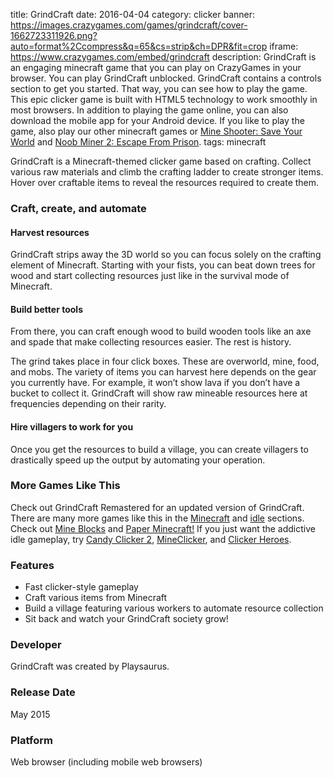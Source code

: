 title: GrindCraft
date: 2016-04-04
category: clicker
banner: https://images.crazygames.com/games/grindcraft/cover-1662723311926.png?auto=format%2Ccompress&q=65&cs=strip&ch=DPR&fit=crop
iframe: https://www.crazygames.com/embed/grindcraft
description: GrindCraft is an engaging minecraft game that you can play on CrazyGames in your browser. You can play GrindCraft unblocked. GrindCraft contains a controls section to get you started. That way, you can see how to play the game. This epic clicker game is built with HTML5 technology to work smoothly in most browsers. In addition to playing the game online, you can also download the mobile app for your Android device. If you like to play the game, also play our other minecraft games or <a href='https://www.crazygames.com/game/mine-shooter---save-your-world' target='_blank'>Mine Shooter: Save Your World</a> and <a href='https://www.crazygames.com/game/noob-miner-2-escape-form-prison' target='_blank'>Noob Miner 2: Escape From Prison</a>.
tags: minecraft

<p>GrindCraft is a Minecraft-themed clicker game based on crafting. Collect various raw materials and climb the crafting ladder to create stronger items. Hover over craftable items to reveal the resources required to create them.


<h3>Craft, create, and automate</h3>
<h4>Harvest resources</h4>
<p>GrindCraft strips away the 3D world so you can focus solely on the crafting element of Minecraft. Starting with your fists, you can beat down trees for wood and start collecting resources just like in the survival mode of Minecraft.</p>
<h4>Build better tools</h4>
<p>From there, you can craft enough wood to build wooden tools like an axe and spade that make collecting resources easier. The rest is history. </p>
<p>The grind takes place in four click boxes. These are overworld, mine, food, and mobs. The variety of items you can harvest here depends on the gear you currently have. For example, it won’t show lava if you don’t have a bucket to collect it. GrindCraft will show raw mineable resources here at frequencies depending on their rarity.</p>
<h4>Hire villagers to work for you</h4>
<p>Once you get the resources to build a village, you can create villagers to drastically speed up the output by automating your operation.</p>
<h3>More Games Like This</h3>
<p>Check out GrindCraft Remastered for an updated version of GrindCraft. There are many more games like this in the <a target="_blank" href="https://www.crazygames.com/t/minecraft">Minecraft</a> and <a target="_blank" href="https://www.crazygames.com/t/idle">idle</a> sections. Check out <a target="_blank" href="https://www.crazygames.com/game/mine-blocks">Mine Blocks</a> and <a target="_blank" href="https://www.crazygames.com/game/paper-minecraft">Paper Minecraft!</a> If you just want the addictive idle gameplay, try <a target="_blank" href="https://www.crazygames.com/game/candy-clicker-2">Candy Clicker 2</a>, <a target="_blank" href="https://www.crazygames.com/game/mineclicker">MineClicker</a>, and <a target="_blank" href="https://www.crazygames.com/game/clicker-heroes">Clicker Heroes</a>.</p>
<h3>Features</h3>
<ul>
    <li>Fast clicker-style gameplay</li>
    <li>Craft various items from Minecraft</li>
    <li>Build a village featuring various workers to automate resource collection</li>
    <li>Sit back and watch your GrindCraft society grow!</li>
</ul>
<h3>Developer</h3>
<p>GrindCraft was created by Playsaurus.</p>
<h3>Release Date</h3>
<p>May 2015</p>
<h3>Platform</h3>
<p>Web browser (including mobile web browsers)</p>
        